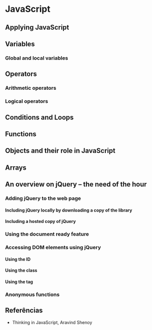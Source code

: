 # JavaScript





## Applying JavaScript





## Variables



### Global and local variables





## Operators



### Arithmetic operators



### Logical operators





## Conditions and Loops





## Functions





## Objects and their role in JavaScript





## Arrays





## An overview on jQuery – the need of the hour



### Adding jQuery to the web page


#### Including jQuery locally by downloading a copy of the library


#### Including a hosted copy of jQuery



### Using the document ready feature



### Accessing DOM elements using jQuery


#### Using the ID


#### Using the class


#### Using the tag



### Anonymous functions





## Referências

- Thinking in JavaScript, Aravind Shenoy
